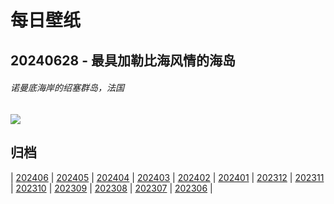 # 每日壁纸

## 20240628 - 最具加勒比海风情的海岛

###### 诺曼底海岸的绍塞群岛，法国

![](https://www.bing.com/th?id=OHR.ChauseyIslands_ZH-CN4241103934_UHD.jpg)

## 归档

| [202406](/202406/README.md)
| [202405](/202405/README.md)
| [202404](/202404/README.md)
| [202403](/202403/README.md)
| [202402](/202402/README.md)
| [202401](/202401/README.md)
| [202312](/202312/README.md)
| [202311](/202311/README.md)
| [202310](/202310/README.md)
| [202309](/202309/README.md)
| [202308](/202308/README.md)
| [202307](/202307/README.md)
| [202306](/202306/README.md)
|